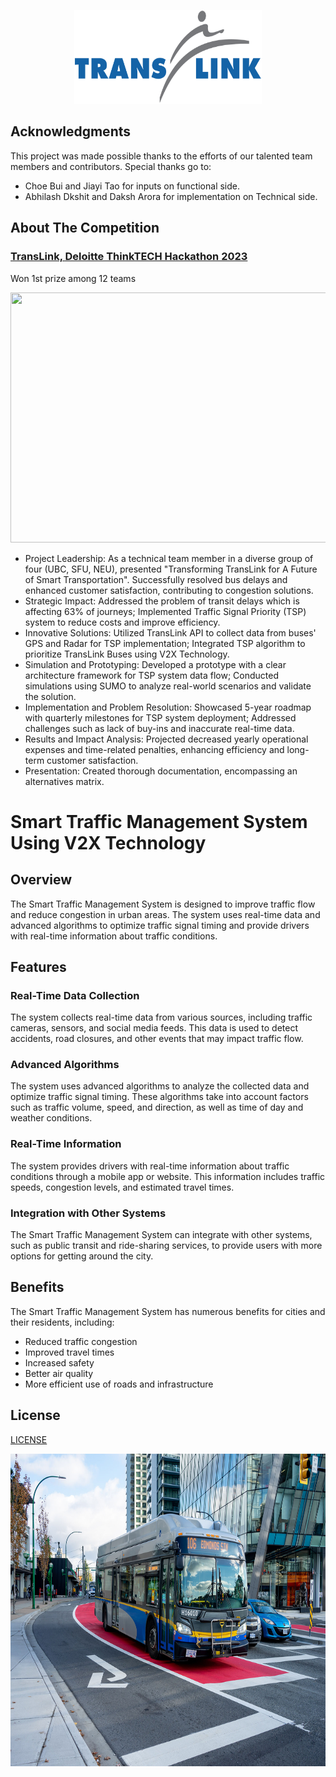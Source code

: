<p align="center">
  <img width="300" height="150" src="/TransLink_Intelligent_Transport_System/img/TransLink_(Vancouver)_Logo.png">
</p>

Acknowledgments
---------------

This project was made possible thanks to the efforts of our talented team members and contributors. Special thanks go to:

* Choe Bui and Jiayi Tao for inputs on functional side.
* Abhilash Dkshit and Daksh Arora for implementation on Technical side.

About The Competition
---------------------
### [TransLink, Deloitte ThinkTECH Hackathon 2023](Team10_ThinkTECH2023_Final.pdf)
Won 1st prize among 12 teams	

<p align="center">
  <img width="600" height="400" src="/TransLink_Intelligent_Transport_System/img/DSC02615.jpg">
</p>
                           
*	Project Leadership: As a technical team member in a diverse group of four (UBC, SFU, NEU), presented "Transforming TransLink for A Future of Smart Transportation". Successfully resolved bus delays and enhanced customer satisfaction, contributing to congestion solutions. 
*	Strategic Impact: Addressed the problem of transit delays which is affecting 63% of journeys; Implemented Traffic Signal Priority (TSP) system to reduce costs and improve efficiency.
* Innovative Solutions: Utilized TransLink API to collect data from buses' GPS and Radar for TSP implementation; Integrated TSP algorithm to prioritize TransLink Buses using V2X Technology.
*	Simulation and Prototyping: Developed a prototype with a clear architecture framework for TSP system data flow; Conducted simulations using SUMO to analyze real-world scenarios and validate the solution.
*	Implementation and Problem Resolution: Showcased 5-year roadmap with quarterly milestones for TSP system deployment; Addressed challenges such as lack of buy-ins and inaccurate real-time data.
*	Results and Impact Analysis: Projected decreased yearly operational expenses and time-related penalties, enhancing efficiency and long-term customer satisfaction.
*	Presentation: Created thorough documentation, encompassing an alternatives matrix.

Smart Traffic Management System Using V2X Technology
====================================================

Overview
--------

The Smart Traffic Management System is designed to improve traffic flow and reduce congestion in urban areas. The system uses real-time data and advanced algorithms to optimize traffic signal timing and provide drivers with real-time information about traffic conditions.

Features
--------

### Real-Time Data Collection

The system collects real-time data from various sources, including traffic cameras, sensors, and social media feeds. This data is used to detect accidents, road closures, and other events that may impact traffic flow.

### Advanced Algorithms

The system uses advanced algorithms to analyze the collected data and optimize traffic signal timing. These algorithms take into account factors such as traffic volume, speed, and direction, as well as time of day and weather conditions.

### Real-Time Information

The system provides drivers with real-time information about traffic conditions through a mobile app or website. This information includes traffic speeds, congestion levels, and estimated travel times.

### Integration with Other Systems

The Smart Traffic Management System can integrate with other systems, such as public transit and ride-sharing services, to provide users with more options for getting around the city.

Benefits
--------

The Smart Traffic Management System has numerous benefits for cities and their residents, including:

* Reduced traffic congestion
* Improved travel times
* Increased safety
* Better air quality
* More efficient use of roads and infrastructure

## License

[LICENSE](LICENSE)

<p align="center">
  <img width="800" height="500" src="/TransLink_Intelligent_Transport_System/img/bus.jpg">
</p>
